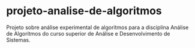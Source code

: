 # projeto-analise-de-algoritmos
Projeto sobre análise experimental de algoritmos para a disciplina Análise de Algoritmos do curso superior de Análise e Desenvolvimento de Sistemas.
